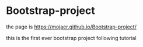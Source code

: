 # Bootstrap-project

the page is https://mojaer.github.io/Bootstrap-project/

this is the first ever bootstrap project following tutorial
